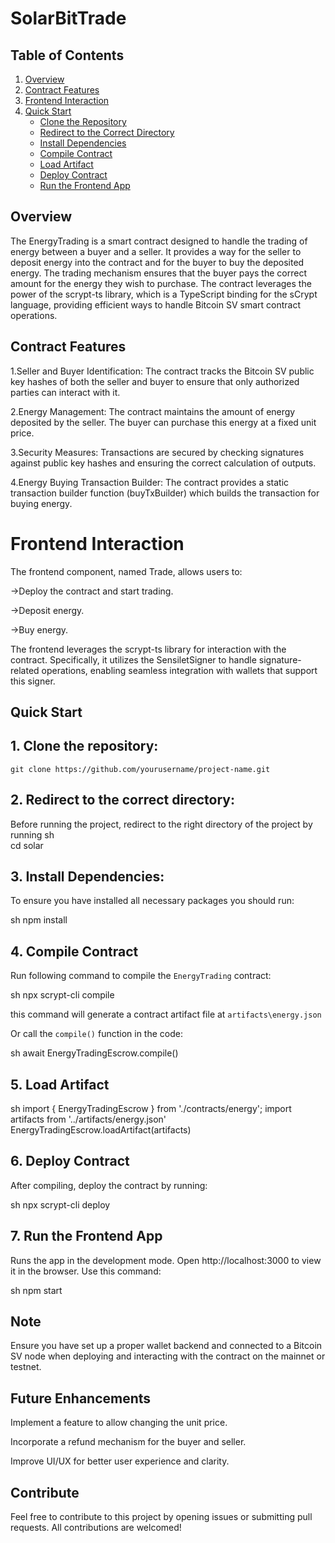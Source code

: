 # SolarBitTrade

## Table of Contents

1. [Overview](#overview)
2. [Contract Features](#contract-features)
3. [Frontend Interaction](#frontend-interaction)
4. [Quick Start](#quick-start)
   - [Clone the Repository](#1-clone-the-repository)
   - [Redirect to the Correct Directory](#2-redirect-to-the-correct-directory)
   - [Install Dependencies](#3-install-dependencies)
   - [Compile Contract](#4-compile-contract)
   - [Load Artifact](#5-load-artifact)
   - [Deploy Contract](#6-deploy-contract)
   - [Run the Frontend App](#7-run-the-frontend-app)


## Overview

The EnergyTrading is a smart contract designed to handle the trading of energy between a buyer and a seller. It provides a way for the seller to deposit energy into the contract and for the buyer to buy the deposited energy. The trading mechanism ensures that the buyer pays the correct amount for the energy they wish to purchase. The contract leverages the power of the scrypt-ts library, which is a TypeScript binding for the sCrypt language, providing efficient ways to handle Bitcoin SV smart contract operations.

## Contract Features

1.Seller and Buyer Identification:
The contract tracks the Bitcoin SV public key hashes of both the seller and buyer to ensure that only authorized parties can interact with it.

2.Energy Management:
The contract maintains the amount of energy deposited by the seller. The buyer can purchase this energy at a fixed unit price.

3.Security Measures:
Transactions are secured by checking signatures against public key hashes and ensuring the correct calculation of outputs.

4.Energy Buying Transaction Builder:
The contract provides a static transaction builder function (buyTxBuilder) which builds the transaction for buying energy.


# Frontend Interaction
The frontend component, named Trade, allows users to:

->Deploy the contract and start trading.

->Deposit energy.

->Buy energy.

The frontend leverages the scrypt-ts library for interaction with the contract. Specifically, it utilizes the SensiletSigner to handle signature-related operations, enabling seamless integration with wallets that support this signer.

## Quick Start

## 1. Clone the repository: 
`git clone https://github.com/yourusername/project-name.git` 

## 2. Redirect to the correct directory:
Before running the project, redirect to the right directory of the project by running
 sh  
cd solar


## 3. Install Dependencies:

To ensure you have installed all necessary packages you should run:

sh
 npm install

## 4. Compile Contract
Run following command to compile the `EnergyTrading` contract:

sh
npx scrypt-cli compile

this command will generate a contract artifact file at `artifacts\energy.json`

Or call the `compile()` function in the code:

sh
await EnergyTradingEscrow.compile()

## 5. Load Artifact

sh
import { EnergyTradingEscrow } from './contracts/energy';
import  artifacts from '../artifacts/energy.json'
EnergyTradingEscrow.loadArtifact(artifacts)


## 6. Deploy Contract
After compiling, deploy the contract by running: 

sh
npx scrypt-cli deploy


## 7. Run the Frontend App

Runs the app in the development mode. Open http://localhost:3000 to view it in the browser. Use this command:

sh
npm start

## Note
Ensure you have set up a proper wallet backend and connected to a Bitcoin SV node when deploying and interacting with the contract on the mainnet or testnet.

## Future Enhancements
Implement a feature to allow changing the unit price.

Incorporate a refund mechanism for the buyer and seller.

Improve UI/UX for better user experience and clarity.

## Contribute
Feel free to contribute to this project by opening issues or submitting pull requests. All contributions are welcomed!